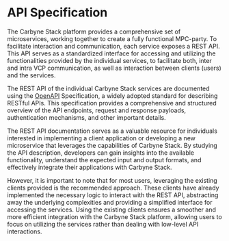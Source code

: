 # API Specification

The Carbyne Stack platform provides a comprehensive set of microservices,
working together to create a fully functional MPC-party. To facilitate
interaction and communication, each  service exposes a REST API. This API serves
as a standardized interface for accessing and utilizing the functionalities
provided by the individual services, to facilitate both, inter and intra VCP
communication, as well as interaction between clients (users) and the services.

The REST API of the individual Carbyne Stack services are documented using the
[OpenAPI](https://www.openapis.org/) Specification, a widely adopted standard
for describing RESTful APIs. This specification provides a comprehensive and
structured overview of the API endpoints, request and response payloads,
authentication mechanisms, and other important details.

The REST API documentation serves as a valuable resource for individuals
interested in implementing a client application or developing a new microservice
that leverages the capabilities of Carbyne Stack. By studying the API
description, developers can gain insights into the available functionality,
understand the expected input and output formats, and effectively integrate
their applications with Carbyne Stack.

However, it is important to note that for most users, leveraging the existing
clients provided is the recommended approach. These clients have already
implemented the necessary logic to interact with the REST API, abstracting away
the underlying complexities and providing a simplified interface for accessing
the services. Using the existing clients ensures a smoother and more efficient
integration with the Carbyne Stack platform, allowing users to focus on
utilizing the services rather than dealing with low-level API interactions.
